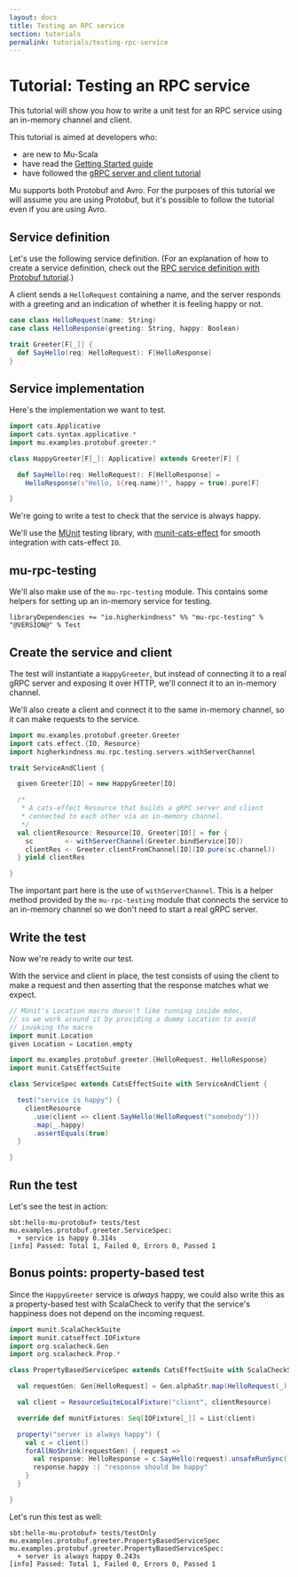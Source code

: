 ```yaml
---
layout: docs
title: Testing an RPC service
section: tutorials
permalink: tutorials/testing-rpc-service
---
```


# Tutorial: Testing an RPC service

This tutorial will show you how to write a unit test for an RPC service using an
in-memory channel and client.

This tutorial is aimed at developers who:

* are new to Mu-Scala
* have read the [Getting Started guide](../getting-started)
* have followed the [gRPC server and client tutorial](grpc-server-client)

Mu supports both Protobuf and Avro. For the purposes of this tutorial we will
assume you are using Protobuf, but it's possible to follow the tutorial even if
you are using Avro.

## Service definition

Let's use the following service definition. (For an explanation of how to create
a service definition, check out the [RPC service definition with Protobuf
tutorial](service-definition/protobuf).)

A client sends a `HelloRequest` containing a name, and the server responds with
a greeting and an indication of whether it is feeling happy or not.

```scala
case class HelloRequest(name: String)
case class HelloResponse(greeting: String, happy: Boolean)

trait Greeter[F[_]] {
  def SayHello(req: HelloRequest): F[HelloResponse]
}
```

## Service implementation

Here's the implementation we want to test.

```scala mdoc:silent
import cats.Applicative
import cats.syntax.applicative.*
import mu.examples.protobuf.greeter.*

class HappyGreeter[F[_]: Applicative] extends Greeter[F] {

  def SayHello(req: HelloRequest): F[HelloResponse] =
    HelloResponse(s"Hello, ${req.name}!", happy = true).pure[F]

}
```

We're going to write a test to check that the service is always happy.

We'll use the [MUnit] testing library, with [munit-cats-effect] for smooth
integration with cats-effect `IO`.

## mu-rpc-testing

We'll also make use of the `mu-rpc-testing` module. This contains some helpers
for setting up an in-memory service for testing.

```
libraryDependencies += "io.higherkindness" %% "mu-rpc-testing" % "@VERSION@" % Test
```

## Create the service and client

The test will instantiate a `HappyGreeter`, but instead of connecting it to a
real gRPC server and exposing it over HTTP, we'll connect it to an in-memory
channel.

We'll also create a client and connect it to the same in-memory channel, so it
can make requests to the service.

```scala mdoc:silent
import mu.examples.protobuf.greeter.Greeter
import cats.effect.{IO, Resource}
import higherkindness.mu.rpc.testing.servers.withServerChannel

trait ServiceAndClient {

  given Greeter[IO] = new HappyGreeter[IO]

  /*
   * A cats-effect Resource that builds a gRPC server and client
   * connected to each other via an in-memory channel.
   */
  val clientResource: Resource[IO, Greeter[IO]] = for {
    sc        <- withServerChannel(Greeter.bindService[IO])
    clientRes <- Greeter.clientFromChannel[IO](IO.pure(sc.channel))
  } yield clientRes

}
```

The important part here is the use of `withServerChannel`. This is a helper method
provided by the `mu-rpc-testing` module that connects the service to an
in-memory channel so we don't need to start a real gRPC server.

## Write the test

Now we're ready to write our test.

With the service and client in place, the test consists of using the client to
make a request and then asserting that the response matches what we expect.

```scala mdoc:invisible
// MUnit's Location macro doesn't like running inside mdoc,
// so we work around it by providing a dummy Location to avoid
// invoking the macro
import munit.Location
given Location = Location.empty
```

```scala mdoc:silent
import mu.examples.protobuf.greeter.{HelloRequest, HelloResponse}
import munit.CatsEffectSuite

class ServiceSpec extends CatsEffectSuite with ServiceAndClient {

  test("service is happy") {
    clientResource
      .use(client => client.SayHello(HelloRequest("somebody")))
      .map(_.happy)
      .assertEquals(true)
  }

}
```

## Run the test

Let's see the test in action:

```
sbt:hello-mu-protobuf> tests/test
mu.examples.protobuf.greeter.ServiceSpec:
  + service is happy 0.314s
[info] Passed: Total 1, Failed 0, Errors 0, Passed 1
```

## Bonus points: property-based test

Since the `HappyGreeter` service is *always* happy, we could also write this as
a property-based test with ScalaCheck to verify that the service's happiness
does not depend on the incoming request.

```scala mdoc:silent
import munit.ScalaCheckSuite
import munit.catseffect.IOFixture
import org.scalacheck.Gen
import org.scalacheck.Prop.*

class PropertyBasedServiceSpec extends CatsEffectSuite with ScalaCheckSuite with ServiceAndClient {

  val requestGen: Gen[HelloRequest] = Gen.alphaStr.map(HelloRequest(_))

  val client = ResourceSuiteLocalFixture("client", clientResource)

  override def munitFixtures: Seq[IOFixture[_]] = List(client)

  property("server is always happy") {
    val c = client()
    forAllNoShrink(requestGen) { request =>
      val response: HelloResponse = c.SayHello(request).unsafeRunSync()
      response.happy :| "response should be happy"
    }
  }

}
```

Let's run this test as well:

```
sbt:hello-mu-protobuf> tests/testOnly mu.examples.protobuf.greeter.PropertyBasedServiceSpec
mu.examples.protobuf.greeter.PropertyBasedServiceSpec:
  + server is always happy 0.243s
[info] Passed: Total 1, Failed 0, Errors 0, Passed 1
```

[MUnit]: https://scalameta.org/munit/
[munit-cats-effect]: https://github.com/typelevel/munit-cats-effect
